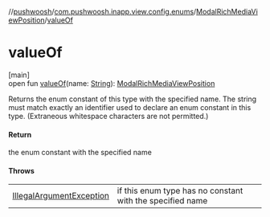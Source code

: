 //[pushwoosh](../../../index.md)/[com.pushwoosh.inapp.view.config.enums](../index.md)/[ModalRichMediaViewPosition](index.md)/[valueOf](value-of.md)

# valueOf

[main]\
open fun [valueOf](value-of.md)(name: [String](https://developer.android.com/reference/kotlin/java/lang/String.html)): [ModalRichMediaViewPosition](index.md)

Returns the enum constant of this type with the specified name. The string must match exactly an identifier used to declare an enum constant in this type. (Extraneous whitespace characters are not permitted.)

#### Return

the enum constant with the specified name

#### Throws

| | |
|---|---|
| [IllegalArgumentException](https://developer.android.com/reference/kotlin/java/lang/IllegalArgumentException.html) | if this enum type has no constant with the specified name |
